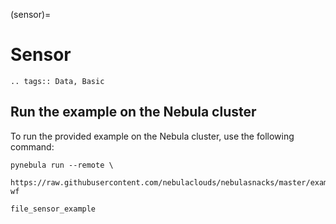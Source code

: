 (sensor)=

# Sensor

```{eval-rst}
.. tags:: Data, Basic
```

## Run the example on the Nebula cluster

To run the provided example on the Nebula cluster, use the following command:

```
pynebula run --remote \
  https://raw.githubusercontent.com/nebulaclouds/nebulasnacks/master/examples/sensor/sensor/file_sensor_example.py wf
```

```{auto-examples-toc}
file_sensor_example
```
